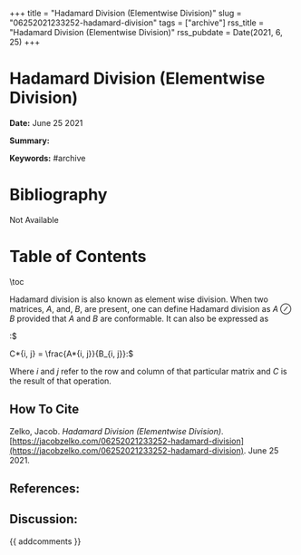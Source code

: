 +++
title = "Hadamard Division (Elementwise Division)"
slug = "06252021233252-hadamard-division"
tags = ["archive"]
rss_title = "Hadamard Division (Elementwise Division)"
rss_pubdate = Date(2021, 6, 25)
+++



Hadamard Division (Elementwise Division)
=========

**Date:** June 25 2021

**Summary:** 

**Keywords:** #archive

Bibliography
==========

Not Available

Table of Contents
=========

\toc

Hadamard division is also known as element wise division. When two matrices, $A$, and, $B$, are present, one can define Hadamard division as $A ⊘ B$ provided that $A$ and $B$ are conformable. It can also be expressed as

:$

C*{i, j} = \frac{A*{i, j}}{B_{i, j}}:$

Where $i$ and $j$ refer to the row and column of that particular matrix and $C$ is the result of that operation.
## How To Cite

 Zelko, Jacob. _Hadamard Division (Elementwise Division)_. [https://jacobzelko.com/06252021233252-hadamard-division](https://jacobzelko.com/06252021233252-hadamard-division). June 25 2021.
## References:
## Discussion: 

{{ addcomments }}
